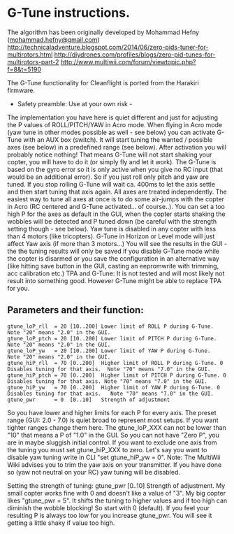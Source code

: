 # G-Tune instructions.

The algorithm has been originally developed by Mohammad Hefny (mohammad.hefny@gmail.com)
http://technicaladventure.blogspot.com/2014/06/zero-pids-tuner-for-multirotors.html
http://diydrones.com/profiles/blogs/zero-pid-tunes-for-multirotors-part-2
http://www.multiwii.com/forum/viewtopic.php?f=8&t=5190

The G-Tune functionality for Cleanflight is ported from the Harakiri firmware.

- Safety preamble: Use at your own risk -

The implementation you have here is quiet different and just for adjusting the P values of ROLL/PITCH/YAW in Acro mode.
When flying in Acro mode (yaw tune in other modes possible as well - see below) you can activate G-Tune with an AUX box (switch).
It will start tuning the wanted / possible axes (see below) in a predefined range (see below).
After activation you will probably notice nothing! That means G-Tune will not start shaking your copter, you will have to do it (or simply fly and let it work).
The G-Tune is based on the gyro error so it is only active when you give no RC input (that would be an additional error). So if you just roll only pitch
and yaw are tuned. If you stop rolling G-Tune will wait ca. 400ms to let the axis settle and then start tuning that axis again. All axes are treated independently.
The easiest way to tune all axes at once is to do some air-jumps with the copter in Acro (RC centered and G-Tune activated... of course..).
You can set a too high P for the axes as default in the GUI, when the copter starts shaking the wobbles will be detected and P tuned down (be careful with the strength setting though - see below).
Yaw tune is disabled in any copter with less than 4 motors (like tricopters).
G-Tune in Horizon or Level mode will just affect Yaw axis (if more than 3 motors...)
You will see the results in the GUI - the the tuning results will only be saved if you disable G-Tune mode while the copter is disarmed or you save the configuration in an alternative way (like hitting save button in the GUI, casting an eepromwrite with trimming, acc calibration etc.)
TPA and G-Tune: It is not tested and will most likely not result into something good. However G-Tune might be able to replace TPA for you.

## Parameters and their function:

    gtune_loP_rll  = 20 [10..200] Lower limit of ROLL P during G-Tune.  Note "20" means "2.0" in the GUI.
    gtune_loP_ptch = 20 [10..200] Lower limit of PITCH P during G-Tune. Note "20" means "2.0" in the GUI.
    gtune_loP_yw   = 20 [10..200] Lower limit of YAW P during G-Tune.   Note "20" means "2.0" in the GUI.
    gtune_hiP_rll  = 70 [0..200]  Higher limit of ROLL P during G-Tune. 0 Disables tuning for that axis.  Note "70" means "7.0" in the GUI.
    gtune_hiP_ptch = 70 [0..200]  Higher limit of PITCH P during G-Tune. 0 Disables tuning for that axis. Note "70" means "7.0" in the GUI.
    gtune_hiP_yw   = 70 [0..200]  Higher limit of YAW P during G-Tune. 0 Disables tuning for that axis.   Note "70" means "7.0" in the GUI.
    gtune_pwr      = 0  [0..10]   Strength of adjustment

So you have lower and higher limits for each P for every axis. The preset range (GUI: 2.0 - 7.0) is quiet broad to represent most setups.
If you want tighter ranges change them here. The gtune_loP_XXX can not be lower than "10" that means a P of "1.0" in the GUI. So you can not have "Zero P",
you are in maybe sluggish initial control.
If you want to exclude one axis from the tuning you must set gtune_hiP_XXX to zero. Let's say you want to disable yaw tuning write in CLI
"set gtune_hiP_yw = 0". Note: The MultiWii Wiki advises you to trim the yaw axis on your transmitter. If you have done so (yaw not neutral on your RC)
yaw tuning will be disabled.

Setting the strength of tuning:
gtune_pwr [0..10] Strength of adjustment.
My small copter works fine with 0 and doesn't like a value of "3". My big copter likes "gtune_pwr = 5". It shifts the tuning to higher values and if too high can
diminish the wobble blocking! So start with 0 (default). If you feel your resulting P is always too low for you increase gtune_pwr. You will see it getting a little shaky
if value too high.
